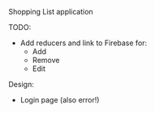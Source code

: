 Shopping List application


TODO:

- Add reducers and link to Firebase for:
    - Add
    - Remove
    - Edit



Design:
 - Login page (also error!)